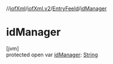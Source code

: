 //[iofXml](../../../index.md)/[iofXml.v2](../index.md)/[EntryFeeId](index.md)/[idManager](id-manager.md)

# idManager

[jvm]\
protected open var [idManager](id-manager.md): [String](https://docs.oracle.com/javase/8/docs/api/java/lang/String.html)
